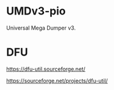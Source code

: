 # UMDv3-pio
Universal Mega Dumper v3.

# DFU
https://dfu-util.sourceforge.net/

https://sourceforge.net/projects/dfu-util/

